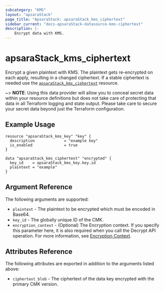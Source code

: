 ```yaml
---
subcategory: "KMS"
layout: "apsaraStack"
page_title: "ApsaraStack: apsaraStack_kms_ciphertext"
sidebar_current: "docs-apsaraStack-datasource-kms-ciphertext"
description: |-
    Encrypt data with KMS.
---
```


# apsaraStack\_kms\_ciphertext

Encrypt a given plaintext with KMS. The plaintext gets re-encrypted on each apply, resulting in a changed ciphertext. If a stable ciphertext is needed use the [`apsaraStack_kms_ciphertext`](/docs/providers/alicloud/r/kms_ciphertext.html) resource.

~> **NOTE**: Using this data provider will allow you to conceal secret data within your resource definitions but does not take care of protecting that data in all Terraform logging and state output. Please take care to secure your secret data beyond just the Terraform configuration.

## Example Usage

```
resource "apsaraStack_kms_key" "key" {
  description             = "example key"
  is_enabled              = true
}

data "apsaraStack_kms_ciphertext" "encrypted" {
  key_id    = apsaraStack_kms_key.key.id
  plaintext = "example"
}
```

## Argument Reference

The following arguments are supported:

* `plaintext` - The plaintext to be encrypted which must be encoded in Base64.
* `key_id` - The globally unique ID of the CMK.
* `encryption_context` -
  (Optional) The Encryption context. If you specify this parameter here, it is also required when you call the Decrypt API operation. For more information, see [Encryption Context](https://www.alibabacloud.com/help/doc-detail/42975.htm).

## Attributes Reference

The following attributes are exported in addition to the arguments listed above:

* `ciphertext_blob` - The ciphertext of the data key encrypted with the primary CMK version.
